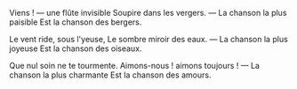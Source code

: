 Viens ! — une flûte invisible
Soupire dans les vergers. —
La chanson la plus paisible
Est la chanson des bergers.

Le vent ride, sous l'yeuse,
Le sombre miroir des eaux. —
La chanson la plus joyeuse
Est la chanson des oiseaux.

Que nul soin ne te tourmente.
Aimons-nous ! aimons toujours ! —
La chanson la plus charmante
Est la chanson des amours.
